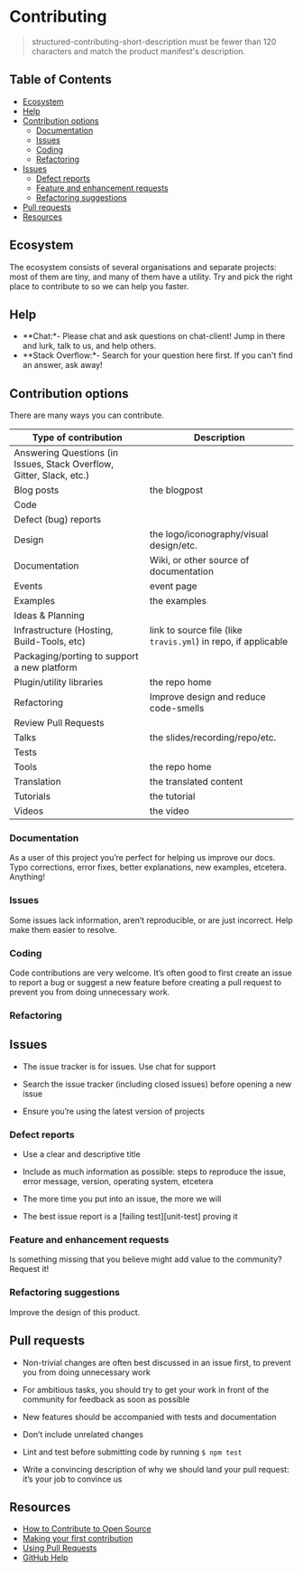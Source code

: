 # Contributing

> structured-contributing-short-description must be fewer than 120 characters and match the product manifest's description.

## Table of Contents

<!-- toc -->

- [Ecosystem](#ecosystem)
- [Help](#help)
- [Contribution options](#contribution-options)
  * [Documentation](#documentation)
  * [Issues](#issues)
  * [Coding](#coding)
  * [Refactoring](#refactoring)
- [Issues](#issues-1)
  * [Defect reports](#defect-reports)
  * [Feature and enhancement requests](#feature-and-enhancement-requests)
  * [Refactoring suggestions](#refactoring-suggestions)
- [Pull requests](#pull-requests)
- [Resources](#resources)

<!-- tocstop -->

<!-- tocend -->

## Ecosystem

The ecosystem consists of several organisations and separate projects: most of
them are tiny, and many of them have a utility. Try and pick the right place to contribute to so we can
help you faster.

## Help

- **Chat:*- Please chat and ask questions on chat-client! Jump in there and lurk, talk to us, and help others.
- **Stack Overflow:*- Search for your question here first. If you can't find an answer, ask away!

## Contribution options

There are many ways you can contribute.

| Type of contribution                                                 | Description                                                    |
| -------------------------------------------------------------------- | -------------------------------------------------------------- |
| Answering Questions (in Issues, Stack Overflow, Gitter, Slack, etc.) |                                                                |
| Blog posts                                                           | the blogpost                                                   |
| Code                                                                 |                                                                |
| Defect (bug) reports                                                 |                                                                |
| Design                                                               | the logo/iconography/visual design/etc.                        |
| Documentation                                                        | Wiki, or other source of documentation                         |
| Events                                                               | event page                                                     |
| Examples                                                             | the examples                                                   |
| Ideas & Planning                                                     |                                                                |
| Infrastructure (Hosting, Build-Tools, etc)                           | link to source file (like `travis.yml`) in repo, if applicable |
| Packaging/porting to support a new platform                          |                                                                |
| Plugin/utility libraries                                             | the repo home                                                  |
| Refactoring                                                          | Improve design and reduce code-smells                          |
| Review Pull Requests                                                 |                                                                |
| Talks                                                                | the slides/recording/repo/etc.                                 |
| Tests                                                                |                                                                |
| Tools                                                                | the repo home                                                  |
| Translation                                                          | the translated content                                         |
| Tutorials                                                            | the tutorial                                                   |
| Videos                                                               | the video                                                      |

### Documentation

As a user of this project you’re perfect for helping us improve our docs.
Typo corrections, error fixes, better explanations, new examples, etcetera.
Anything!

### Issues

Some issues lack information, aren’t reproducible, or are just incorrect.
Help make them easier to resolve.

### Coding

Code contributions are very welcome. It’s often good to first create an issue
to report a bug or suggest a new feature before creating a pull request to
prevent you from doing unnecessary work.

### Refactoring

## Issues

- The issue tracker is for issues. Use chat for support

- Search the issue tracker (including closed issues) before opening a new
  issue

- Ensure you’re using the latest version of projects

### Defect reports

- Use a clear and descriptive title

- Include as much information as possible: steps to reproduce the issue,
  error message, version, operating system, etcetera

- The more time you put into an issue, the more we will

- The best issue report is a [failing test][unit-test] proving it

### Feature and enhancement requests

Is something missing that you believe might add value to the community? Request it!

### Refactoring suggestions

Improve the design of this product.

## Pull requests

- Non-trivial changes are often best discussed in an issue first, to prevent
  you from doing unnecessary work

- For ambitious tasks, you should try to get your work in front of the
  community for feedback as soon as possible

- New features should be accompanied with tests and documentation

- Don’t include unrelated changes

- Lint and test before submitting code by running `$ npm test`

- Write a convincing description of why we should land your pull request:
  it’s your job to convince us

## Resources

- [How to Contribute to Open Source](https://opensource.guide/how-to-contribute/)
- [Making your first contribution](https://medium.com/@vadimdemedes/making-your-first-contribution-de6576ddb190)
- [Using Pull Requests](https://help.github.com/articles/about-pull-requests/)
- [GitHub Help](https://help.github.com)
